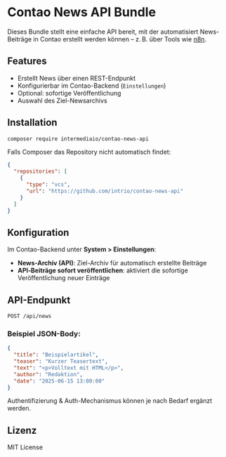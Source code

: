 # Contao News API Bundle

Dieses Bundle stellt eine einfache API bereit, mit der automatisiert News-Beiträge in Contao erstellt werden können – z. B. über Tools wie [n8n](https://n8n.io/).

## Features

- Erstellt News über einen REST-Endpunkt
- Konfigurierbar im Contao-Backend (`Einstellungen`)
- Optional: sofortige Veröffentlichung
- Auswahl des Ziel-Newsarchivs

## Installation

```bash
composer require intermediaio/contao-news-api
```

Falls Composer das Repository nicht automatisch findet:

```json
{
  "repositories": [
    {
      "type": "vcs",
      "url": "https://github.com/intrio/contao-news-api"
    }
  ]
}
```

## Konfiguration

Im Contao-Backend unter **System > Einstellungen**:

- **News-Archiv (API)**: Ziel-Archiv für automatisch erstellte Beiträge
- **API‑Beiträge sofort veröffentlichen**: aktiviert die sofortige Veröffentlichung neuer Einträge

## API-Endpunkt

```http
POST /api/news
```

### Beispiel JSON-Body:

```json
{
  "title": "Beispielartikel",
  "teaser": "Kurzer Teasertext",
  "text": "<p>Volltext mit HTML</p>",
  "author": "Redaktion",
  "date": "2025-06-15 13:00:00"
}
```

Authentifizierung & Auth-Mechanismus können je nach Bedarf ergänzt werden.

## Lizenz

MIT License
